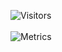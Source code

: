 <p>
  <img alt="Visitors" src="https://visitor-badge.laobi.icu/badge?page_id=Be1zebub"/>
  <br/><br/>
  <img alt="Metrics" src="https://metrics.lecoq.io/Be1zebub?template=classic&config.timezone=Asia%2FKrasnoyarsk"/>
</p>
